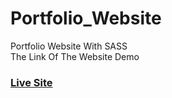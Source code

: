 # Portfolio_Website
Portfolio Website With SASS <br>
The Link Of The Website Demo <br>
### [Live Site](https://portfolio-website-psi.vercel.app/index.html)

